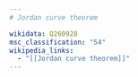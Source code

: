 ```yaml
---
# Jordan curve theorem

wikidata: Q260928
msc_classification: "54"
wikipedia_links:
  - "[[Jordan curve theorem]]"
---
```

